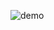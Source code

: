 ![demo](https://raw.github.com/wiki/MASA-JAPAN/Salesforce-Aura-Components-Specialist-LWC/images/demo.gif)
